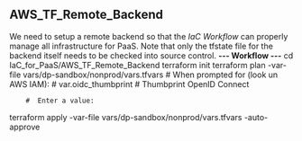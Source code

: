 ## AWS_TF_Remote_Backend
We need to setup a remote backend so that the *IaC Workflow* can properly manage all infrastructure for PaaS.
Note that only the tfstate file for the backend itself needs to be checked into source control.
**--- Workflow ---**
cd IaC_for_PaaS/AWS_TF_Remote_Backend
terraform init
terraform plan -var-file vars/dp-sandbox/nonprod/vars.tfvars
    # When prompted for (look un AWS IAM):
        # var.oidc_thumbprint
        #  Thumbprint OpenID Connect

        #  Enter a value: 
        
terraform apply -var-file vars/dp-sandbox/nonprod/vars.tfvars -auto-approve